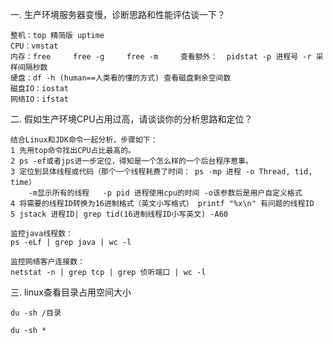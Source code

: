 一. 生产环境服务器变慢，诊断思路和性能评估谈一下？

    整机：top 精简版 uptime
    CPU：vmstat
    内存：free     free -g     free -m     查看额外：  pidstat -p 进程号 -r 采样间隔秒数
    硬盘：df -h (human==人类看的懂的方式) 查看磁盘剩余空间数
    磁盘IO：iostat
    网络IO：ifstat

二. 假如生产环境CPU占用过高，请谈谈你的分析思路和定位？

    结合Linux和JDK命令一起分析，步骤如下：
    1 先用top命令找出CPU占比最高的。
    2 ps -ef或者jps进一步定位，得知是一个怎么样的一个后台程序惹事。
    3 定位到具体线程或代码（那个一个线程耗费了时间： ps -mp 进程 -o Thread, tid, time）
        -m显示所有的线程   -p pid 进程使用cpu的时间 -o该参数后是用户自定义格式
    4 将需要的线程ID转换为16进制格式（英文小写格式） printf "%x\n" 有问题的线程ID
    5 jstack 进程ID| grep tid(16进制线程ID小写英文) -A60

    监控java线程数：
    ps -eLf | grep java | wc -l
    
    监控网络客户连接数：
    netstat -n | grep tcp | grep 侦听端口 | wc -l
 
三. linux查看目录占用空间大小

    du -sh /目录
    
    du -sh *